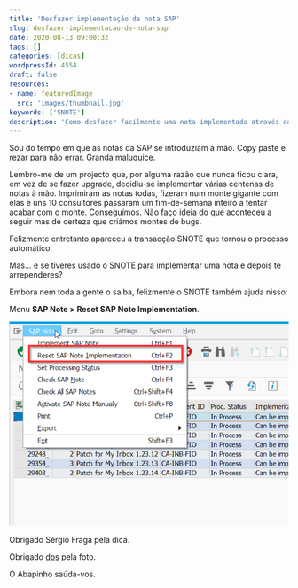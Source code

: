```yaml
---
title: 'Desfazer implementação de nota SAP'
slug: desfazer-implementacao-de-nota-sap
date: 2020-08-13 09:00:32
tags: []
categories: [dicas]
wordpressId: 4554
draft: false
resources:
- name: featuredImage
  src: 'images/thumbnail.jpg'
keywords: ['SNOTE']
description: 'Como desfazer facilmente uma nota implementada através da transacção SNOTE utilizando a própria transacção SNOTE.'
---
```

Sou do tempo em que as notas da SAP se introduziam à mão. Copy paste e rezar para não errar. Granda maluquice.

Lembro-me de um projecto que, por alguma razão que nunca ficou clara, em vez de se fazer upgrade, decidiu-se implementar várias centenas de notas à mão. Imprimiram as notas todas, fizeram num monte gigante com elas e uns 10 consultores passaram um fim-de-semana inteiro a tentar acabar com o monte. Conseguímos. Não faço ideia do que aconteceu a seguir mas de certeza que criámos montes de bugs.

<!--more-->

Felizmente entretanto apareceu a transacção SNOTE que tornou o processo automático.

Mas... e se tiveres usado o SNOTE para implementar uma nota e depois te arrependeres?

Embora nem toda a gente o saiba, felizmente o SNOTE também ajuda nisso:

Menu **SAP Note > Reset SAP Note Implementation**.

[![image][1]][1]

Obrigado Sérgio Fraga pela dica.

Obrigado [dps][2] pela foto.

O Abapinho saúda-vos.

   [1]: images/undo_sap_note.png
   [2]: https://visualhunt.co/a5/a0b96f2b
